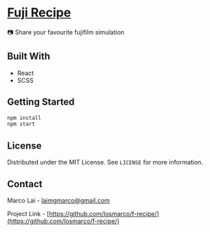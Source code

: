 # [Fuji Recipe](https://www.fujirecipe.com)

📷 Share your favourite fujifilm simulation

## Built With

- React
- SCSS

## Getting Started

```sh
npm install
npm start
```

## License

Distributed under the MIT License. See `LICENSE` for more information.

## Contact

Marco Lai - laimgmarco@gmail.com

Project Link - [https://github.com/losmarco/f-recipe/](https://github.com/losmarco/f-recipe/)
